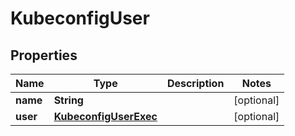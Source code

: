 

# KubeconfigUser


## Properties

| Name | Type | Description | Notes |
|------------ | ------------- | ------------- | -------------|
|**name** | **String** |  |  [optional] |
|**user** | [**KubeconfigUserExec**](KubeconfigUserExec.md) |  |  [optional] |



